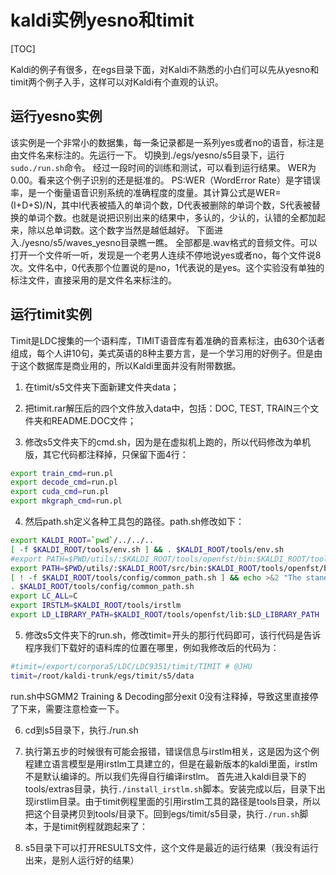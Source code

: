 # kaldi实例yesno和timit

[TOC]

Kaldi的例子有很多，在egs目录下面，对Kaldi不熟悉的小白们可以先从yesno和timit两个例子入手，这样可以对Kaldi有个直观的认识。

## 运行yesno实例
该实例是一个非常小的数据集，每一条记录都是一系列yes或者no的语音，标注是由文件名来标注的。先运行一下。
切换到./egs/yesno/s5目录下，运行`sudo./run.sh`命令。
经过一段时间的训练和测试，可以看到运行结果。
WER为0.00。看来这个例子识别的还是挺准的。
PS:WER（WordError Rate）是字错误率，是一个衡量语音识别系统的准确程度的度量。其计算公式是WER=(I+D+S)/N，其中I代表被插入的单词个数，D代表被删除的单词个数，S代表被替换的单词个数。也就是说把识别出来的结果中，多认的，少认的，认错的全都加起来，除以总单词数。这个数字当然是越低越好。
下面进入./yesno/s5/waves_yesno目录瞧一瞧。
全部都是.wav格式的音频文件。可以打开一个文件听一听，发现是一个老男人连续不停地说yes或者no，每个文件说8次。文件名中，0代表那个位置说的是no，1代表说的是yes。这个实验没有单独的标注文件，直接采用的是文件名来标注的。

## 运行timit实例
Timit是LDC搜集的一个语料库，TIMIT语音库有着准确的音素标注，由630个话者组成，每个人讲10句，美式英语的8种主要方言，是一个学习用的好例子。但是由于这个数据库是商业用的，所以Kaldi里面并没有附带数据。

1. 在timit/s5文件夹下面新建文件夹data；

2. 把timit.rar解压后的四个文件放入data中，包括：DOC, TEST, TRAIN三个文件夹和README.DOC文件；

3. 修改s5文件夹下的cmd.sh，因为是在虚拟机上跑的，所以代码修改为单机版，其它代码都注释掉，只保留下面4行：
```bash
export train_cmd=run.pl
export decode_cmd=run.pl
export cuda_cmd=run.pl
export mkgraph_cmd=run.pl
```

4. 然后path.sh定义各种工具包的路径。path.sh修改如下：
```bash
export KALDI_ROOT=`pwd`/../../..
[ -f $KALDI_ROOT/tools/env.sh ] && . $KALDI_ROOT/tools/env.sh
#export PATH=$PWD/utils/:$KALDI_ROOT/tools/openfst/bin:$KALDI_ROOT/tools/irstlm/bin/:$PWD:$PATH
export PATH=$PWD/utils/:$KALDI_ROOT/src/bin:$KALDI_ROOT/tools/openfst/bin:$KALDI_ROOT/tools/irstlm/bin/:$KALDI_ROOT/src/fstbin/:$KALDI_ROOT/src/gmmbin/:$KALDI_ROOT/src/featbin/:$KALDI_ROOT/src/lm/:$KALDI_ROOT/src/sgmmbin/:$KALDI_ROOT/src/sgmm2bin/:$KALDI_ROOT/src/fgmmbin/:$KALDI_ROOT/src/latbin/:$KALDI_ROOT/src/nnetbin:$KALDI_ROOT/src/nnet2bin/:$KALDI_ROOT/src/kwsbin:$PWD:$PATH
[ ! -f $KALDI_ROOT/tools/config/common_path.sh ] && echo >&2 "The standard file $KALDI_ROOT/tools/config/common_path.sh is not present -> Exit!" && exit 1
. $KALDI_ROOT/tools/config/common_path.sh
export LC_ALL=C
export IRSTLM=$KALDI_ROOT/tools/irstlm
export LD_LIBRARY_PATH=$KALDI_ROOT/tools/openfst/lib:$LD_LIBRARY_PATH
```

5. 修改s5文件夹下的run.sh，修改timit=开头的那行代码即可，该行代码是告诉程序我们下载好的语料库的位置在哪里，例如我修改后的代码为：
```bash
#timit=/export/corpora5/LDC/LDC9351/timit/TIMIT # @JHU
timit=/root/kaldi-trunk/egs/timit/s5/data
```
run.sh中SGMM2 Training & Decoding部分exit 0没有注释掉，导致这里直接停了下来，需要注意检查一下。

6. cd到s5目录下，执行./run.sh

7. 执行第五步的时候很有可能会报错，错误信息与irstlm相关，这是因为这个例程建立语言模型是用irstlm工具建立的，但是在最新版本的kaldi里面，irstlm不是默认编译的。所以我们先得自行编译irstlm。
首先进入kaldi目录下的tools/extras目录，执行`./install_irstlm.sh`脚本。安装完成以后，目录下出现irstlim目录。由于timit例程里面的引用irstlm工具的路径是tools目录，所以把这个目录拷贝到tools/目录下。回到egs/timit/s5目录，执行`./run.sh`脚本，于是timit例程就跑起来了：

8. s5目录下可以打开RESULTS文件，这个文件是最近的运行结果（我没有运行出来，是别人运行好的结果）